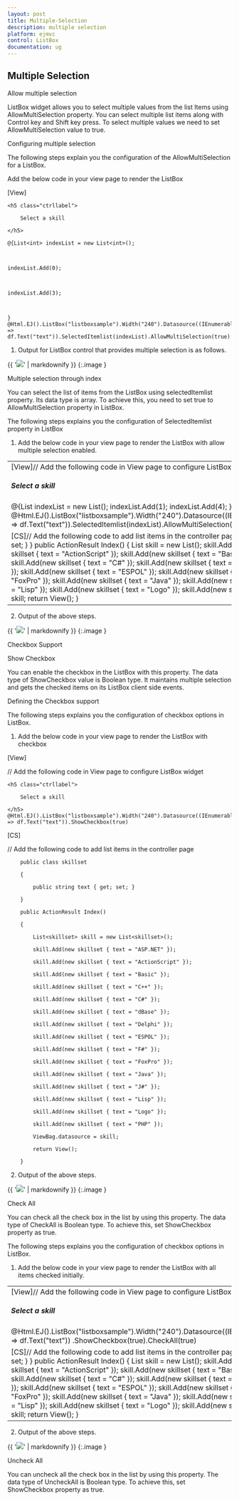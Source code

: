 ```yaml
---
layout: post
title: Multiple-Selection
description: multiple selection
platform: ejmvc
control: ListBox
documentation: ug
---
```


## Multiple Selection

Allow multiple selection

ListBox widget allows you to select multiple values from the list Items using AllowMultiSelection property. You can select multiple list items along with Control key and Shift key press. To select multiple values we need to set AllowMultiSelection value to true.

Configuring multiple selection

The following steps explain you the configuration of the AllowMultiSelection for a ListBox.

Add the below code in your view page to render the ListBox



[View]

<div id="control">

    <h5 class="ctrllabel">

        Select a skill

    </h5>

    @{List<int> indexList = new List<int>();



    indexList.Add(0);



    indexList.Add(3);



    }       @Html.EJ().ListBox("listboxsample").Width("240").Datasource((IEnumerable<skillset>)ViewBag.datasource).ListBoxFields(df => df.Text("text")).SelectedItemlist(indexList).AllowMultiSelection(true)

</div>







1. Output for ListBox control that provides multiple selection is as follows.


{{ '![](Multiple-Selection_images/Multiple-Selection_img1.png)' | markdownify }}
{:.image }


Multiple selection through index 

You can select the list of items from the ListBox using selectedItemlist property. Its data type is array. To achieve this, you need to set true to AllowMultiSelection property in ListBox. 

The following steps explains you the configuration of SelectedItemlist property in ListBox

1. Add the below code in your view page to render the ListBox with allow multiple selection enabled.



<table>
<tr>
<td>
[View]// Add the following code in View page to configure ListBox widget<div id="control">    <h5 class="ctrllabel">        Select a skill    </h5>    @{List<int> indexList = new List<int>();    indexList.Add(1);    indexList.Add(4);    }       @Html.EJ().ListBox("listboxsample").Width("240").Datasource((IEnumerable<skillset>)ViewBag.datasource).ListBoxFields(df => df.Text("text")).SelectedItemlist(indexList).AllowMultiSelection(true)</div></td></tr>
<tr>
<td>
[CS]// Add the following code to add list items in the controller page        public class skillset        {            public string text { get; set; }        }        public ActionResult Index()        {            List<skillset> skill = new List<skillset>();            skill.Add(new skillset { text = "ASP.NET" });            skill.Add(new skillset { text = "ActionScript" });            skill.Add(new skillset { text = "Basic" });            skill.Add(new skillset { text = "C++" });            skill.Add(new skillset { text = "C#" });            skill.Add(new skillset { text = "dBase" });            skill.Add(new skillset { text = "Delphi" });            skill.Add(new skillset { text = "ESPOL" });            skill.Add(new skillset { text = "F#" });            skill.Add(new skillset { text = "FoxPro" });            skill.Add(new skillset { text = "Java" });            skill.Add(new skillset { text = "J#" });            skill.Add(new skillset { text = "Lisp" });            skill.Add(new skillset { text = "Logo" });            skill.Add(new skillset { text = "PHP" });            ViewBag.datasource = skill;            return View();        }</td></tr>
</table>




2. Output of the above steps.


{{ '![](Multiple-Selection_images/Multiple-Selection_img2.png)' | markdownify }}
{:.image }


Checkbox Support

Show Checkbox 

You can enable the checkbox in the ListBox with this property. The data type of ShowCheckbox value is Boolean type. It maintains multiple selection and gets the checked items on its ListBox client side events.  

Defining the Checkbox support

The following steps explains you the configuration of checkbox options in ListBox.

1. Add the below code in your view page to render the ListBox with checkbox



[View]

// Add the following code in View page to configure ListBox widget

<div id="control">

    <h5 class="ctrllabel">

        Select a skill

    </h5>    @Html.EJ().ListBox("listboxsample").Width("240").Datasource((IEnumerable<ug_listbox.controllers.skillset>)ViewBag.datasource).ListBoxFields(df => df.Text("text")).ShowCheckbox(true)

</div>

[CS]

// Add the following code to add list items in the controller page

        public class skillset

        {

            public string text { get; set; }

        }

        public ActionResult Index()

        {

            List<skillset> skill = new List<skillset>();

            skill.Add(new skillset { text = "ASP.NET" });

            skill.Add(new skillset { text = "ActionScript" });

            skill.Add(new skillset { text = "Basic" });

            skill.Add(new skillset { text = "C++" });

            skill.Add(new skillset { text = "C#" });

            skill.Add(new skillset { text = "dBase" });

            skill.Add(new skillset { text = "Delphi" });

            skill.Add(new skillset { text = "ESPOL" });

            skill.Add(new skillset { text = "F#" });

            skill.Add(new skillset { text = "FoxPro" });

            skill.Add(new skillset { text = "Java" });

            skill.Add(new skillset { text = "J#" });

            skill.Add(new skillset { text = "Lisp" });

            skill.Add(new skillset { text = "Logo" });

            skill.Add(new skillset { text = "PHP" });

            ViewBag.datasource = skill;

            return View();

        }





2. Output of the above steps.



{{ '![](Multiple-Selection_images/Multiple-Selection_img3.png)' | markdownify }}
{:.image }


Check All 

You can check all the check box in the list by using this property. The data type of CheckAll is Boolean type. To achieve this, set ShowCheckbox property as true.

The following steps explains you the configuration of checkbox options in ListBox.

1. Add the below code in your view page to render the ListBox with all items checked initially.



<table>
<tr>
<td>
[View]// Add the following code in View page to configure ListBox widget<div id="control">    <h5 class="ctrllabel">        Select a skill    </h5>    @Html.EJ().ListBox("listboxsample").Width("240").Datasource((IEnumerable<ug_listbox.controllers.skillset>)ViewBag.datasource).ListBoxFields(df => df.Text("text")) .ShowCheckbox(true).CheckAll(true)</div></td></tr>
<tr>
<td>
[CS]// Add the following code to add list items in the controller page        public class skillset        {            public string text { get; set; }        }        public ActionResult Index()        {            List<skillset> skill = new List<skillset>();            skill.Add(new skillset { text = "ASP.NET" });            skill.Add(new skillset { text = "ActionScript" });            skill.Add(new skillset { text = "Basic" });            skill.Add(new skillset { text = "C++" });            skill.Add(new skillset { text = "C#" });            skill.Add(new skillset { text = "dBase" });            skill.Add(new skillset { text = "Delphi" });            skill.Add(new skillset { text = "ESPOL" });            skill.Add(new skillset { text = "F#" });            skill.Add(new skillset { text = "FoxPro" });            skill.Add(new skillset { text = "Java" });            skill.Add(new skillset { text = "J#" });            skill.Add(new skillset { text = "Lisp" });            skill.Add(new skillset { text = "Logo" });            skill.Add(new skillset { text = "PHP" });            ViewBag.datasource = skill;            return View();        }</td></tr>
</table>




2. Output of the above steps.



{{ '![](Multiple-Selection_images/Multiple-Selection_img4.png)' | markdownify }}
{:.image }


Uncheck All

You can uncheck all the check box in the list by using this property. The data type of UncheckAll is Boolean type. To achieve this, set ShowCheckbox property as true.

